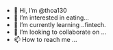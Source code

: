 - 👋 Hi, I’m @thoa130
- 👀 I’m interested in eating...
- 🌱 I’m currently learning ..fintech.
- 💞️ I’m looking to collaborate on ...
- 📫 How to reach me ...

<!---
thoa130/thoa130 is a ✨ special ✨ repository because its `README.md` (this file) appears on your GitHub profile.
You can click the Preview link to take a look at your changes.
--->
